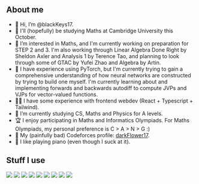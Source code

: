 ## About me
- 👋 Hi, I’m @blackKeys17.
- 🏫 I'll (hopefully) be studying Maths at Cambridge University this October.
- 👀 I’m interested in Maths, and I'm currently working on preparation for STEP 2 and 3. I'm also working through Linear Algebra Done Right by Sheldon Axler and Analysis 1 by Terence Tao, and planning to look through some of GTAC by Yufei Zhao and Algebra by Artin.
- 🧠 I have experience using PyTorch, but I'm currently trying to gain a comprehensive understanding of how neural networks are constructed by trying to build one myself. I'm currently learning about and implementing forwards and backwards autodiff to compute JVPs and VJPs for vector-valued functions.
- 👨‍💻 I have some experience with frontend webdev (React + Typescript + Tailwind).
- 🌱 I’m currently studying CS, Maths and Physics for A levels.
- 🏆 I enjoy participating in Maths and Informatics Olympiads. For Maths Olympiads, my personal preference is C > A > N > G :)
- 🥇 My (painfully bad) Codeforces profile: [darkFlower17](https://codeforces.com/profile/darkFlower17).
- 🎹 I like playing piano (even though I suck at it).

## Stuff I use
<img src="https://img.shields.io/badge/Python-%233776AB?logo=python&logoColor=%23FFFFFF"> <img src="https://img.shields.io/badge/C%2B%2B-%2300599C?logo=cplusplus&logoColor=%23FFFFFF"> <img src="https://img.shields.io/badge/JavaScript-%23F7DF1E?logo=javascript&logoColor=%23FFFFFF"> <img src="https://img.shields.io/badge/TypeScript-%233178C6?logo=typescript&logoColor=%23FFFFFF"> <img src="https://img.shields.io/badge/React-%2361DAFB?logo=react&logoColor=%23FFFFFF"> <img src="https://img.shields.io/badge/Tailwind-%2306B6D4?logo=tailwindcss&logoColor=%23FFFFFF"> <img src="https://img.shields.io/badge/Pytorch-%23EE4C2C?logo=pytorch&logoColor=%23FFFFFF"> <img src="https://img.shields.io/badge/WebAssembly-%23654FF0?logo=webassembly&logoColor=%23FFFFFF"> <img src="https://img.shields.io/badge/Github-%23181717?logo=github&logoColor=%23FFFFFF">
